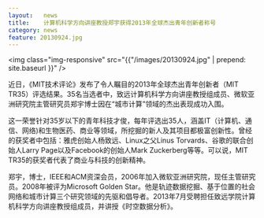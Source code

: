 ```yaml
---
layout:   news
title:    计算机科学方向讲座教授郑宇获得2013年全球杰出青年创新者称号
category: news
feature: 20130924.jpg
---
```


<img class="img-responsive" src="{{"/images/20130924.jpg" | prepend: site.baseurl }}" />

近日，《MIT技术评论》发布了令人瞩目的2013年全球杰出青年创新者（MIT TR35）评选结果。35名当选者中，致远计算机科学方向讲座教授组成员、微软亚洲研究院主管研究员郑宇博士因在“城市计算”领域的杰出表现成功入围。

这一荣誉针对35岁以下的青年科技才俊，每年评选出35人，涵盖IT（计算机、通信、网络)和生物医药、商业等领域，所挖掘的新人及其项目都极富创新性。曾经的获奖者中包括：雅虎创始人杨致远、Linux之父Linus Torvards、谷歌的联合创始人Larry Page以及Facebook的创始人Mark Zuckerberg等等。可以说，MIT TR35的获奖者代表了商业与科技的创新精神。

郑宇，博士，IEEE和ACM资深会员，2006年加入微软亚洲研究院，现任主管研究员。2008年被评为Microsoft Golden Star。他是轨迹数据挖掘、基于位置的社会网络和城市计算三个研究领域的先驱和倡导者。2013年7月受聘担任致远学院计算机科学方向讲座教授组成员，并讲授《时空数据分析》。


